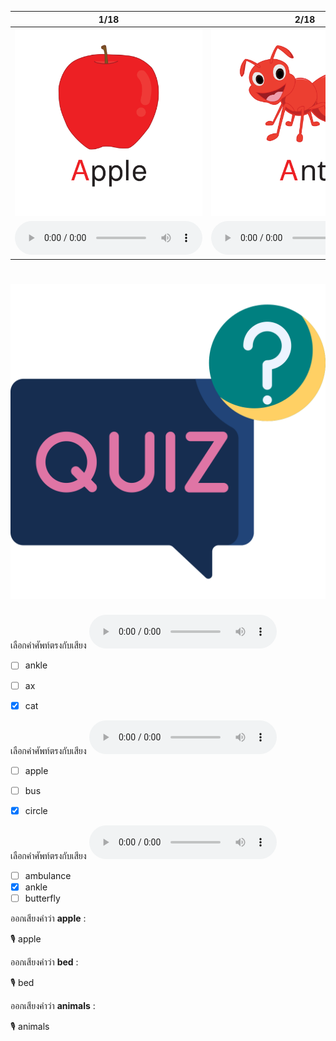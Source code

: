 <div class="carrousel">


|1/18|2/18|3/18|4/18|5/18|6/18|7/18|8/18|9/18|10/18|11/18|12/18|13/18|14/18|15/18|16/18|17/18|18/18|
| :----: | :----: | :----: | :----: | :----: | :----: | :----: | :----: | :----: | :----: | :----: | :----: | :----: | :----: | :----: | :----: | :----: | :----: |
|![](/media/img/A-B-C/apple.svg)|![](/media/img/A-B-C/ant.svg)|![](/media/img/A-B-C/ankle.svg)|![](/media/img/A-B-C/animals.svg)|![](/media/img/A-B-C/ambulance.svg)|![](/media/img/A-B-C/ax.svg)|![](/media/img/A-B-C/bus.svg)|![](/media/img/A-B-C/banana.svg)|![](/media/img/A-B-C/bird.svg)|![](/media/img/A-B-C/bed.svg)|![](/media/img/A-B-C/boat.svg)|![](/media/img/A-B-C/butterfly.svg)|![](/media/img/A-B-C/crab.svg)|![](/media/img/A-B-C/cow.svg)|![](/media/img/A-B-C/cat.svg)|![](/media/img/A-B-C/candy.svg)|![](/media/img/A-B-C/city.svg)|![](/media/img/A-B-C/circle.svg)|
|![](/media/audio/apple.mp3)|![](/media/audio/ant.mp3)|![](/media/audio/ankle.mp3)|![](/media/audio/animals.mp3)|![](/media/audio/ambulance.mp3)|![](/media/audio/ax.mp3)|![](/media/audio/bus.mp3)|![](/media/audio/banana.mp3)|![](/media/audio/bird.mp3)|![](/media/audio/bed.mp3)|![](/media/audio/boat.mp3)|![](/media/audio/butterfly.mp3)|![](/media/audio/crab.mp3)|![](/media/audio/cow.mp3)|![](/media/audio/cat.mp3)|![](/media/audio/candy.mp3)|![](/media/audio/city.mp3)|![](/media/audio/circle.mp3)|

</div>



# ![icon](/media/icons/quiz.svg) 


 เลือกคำศัพท์ตรงกับเสียง ![](/media/audio/cat.mp3) 
 - [ ] ankle
 - [ ] ax
 - [x] cat


 เลือกคำศัพท์ตรงกับเสียง ![](/media/audio/circle.mp3) 
 - [ ] apple
 - [ ] bus
 - [x] circle


 เลือกคำศัพท์ตรงกับเสียง ![](/media/audio/ankle.mp3) 
 - [ ] ambulance
 - [x] ankle
 - [ ] butterfly

ออกเสียงคำว่า **apple** :

🎙️ apple

ออกเสียงคำว่า **bed** :

🎙️ bed

ออกเสียงคำว่า **animals** :

🎙️ animals

